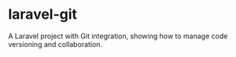 # laravel-git
A Laravel project with Git integration, showing how to manage code versioning and collaboration.
